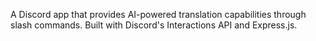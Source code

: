 A Discord app that provides AI-powered translation capabilities through slash commands. Built with Discord's Interactions API and Express.js.
